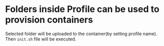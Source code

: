 # Folders inside Profile can be used to provision containers

Selected folder will be uploaded to the container(by setting profile name).
Then `init.sh` file will be executed.
